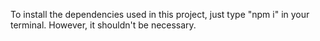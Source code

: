 To install the dependencies used in this project, just type "npm i" in your terminal. However, it shouldn't be necessary.